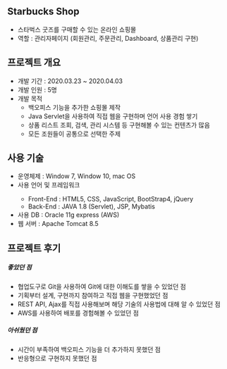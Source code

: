 <h2>Starbucks Shop</h2>
<ul>
  <li>스타벅스 굿즈를 구매할 수 있는 온라인 쇼핑몰</li>
  <li>역할 : 관리자페이지 (회원관리, 주문관리, Dashboard, 상품관리 구현)</li>
</ul>

<h2>프로젝트 개요</h2>
<ul>
  <li>개발 기간 : 2020.03.23 ~ 2020.04.03</li>
  <li>개발 인원 : 5명</li>
  <li>개발 목적
    <ul>
      <li>백오피스 기능을 추가한 쇼핑몰 제작</li>
      <li>Java Servlet을 사용하여 직접 웹을 구현하며 언어 사용 경험 쌓기</li>
      <li>상품 리스트 조회, 검색, 관리 시스템 등 구현해볼 수 있는 컨텐츠가 많음</li>
      <li>모든 조원들이 공통으로 선택한 주제</li>
    </ul>
  </li>
</ul>

<h2>사용 기술</h2>
<ul>
  <li>운영체제 : Window 7, Window 10, mac OS</li>
  <li>사용 언어 및 프레임워크</li>
    <ul>
      <li>Front-End : HTML5, CSS, JavaScript, BootStrap4, jQuery</li>
      <li>Back-End : JAVA 1.8 (Servlet), JSP, Mybatis</li>
    </ul>
  <li>사용 DB : Oracle 11g express (AWS)</li>
  <li>웹 서버 : Apache Tomcat 8.5</li>
</ul>

<h2>프로젝트 후기</h2>
<h5>좋았던 점</h5>
<ul>
  <li>협업도구로 Git을 사용하여 Git에 대한 이해도를 쌓을 수 있었던 점</li>
  <li>기획부터 설계, 구현까지 참여하고 직접 웹을 구현했었던 점</li>
  <li>REST API, Ajax를 직접 사용해보며 해당 기술의 사용법에 대해 알 수 있었던 점</li>
  <li>AWS를 사용하여 배포를 경험해볼 수 있었던 점</li>
</ul>
<h5>아쉬웠던 점</h5>
<ul>
  <li>시간이 부족하여 백오피스 기능을 더 추가하지 못했던 점</li>
  <li>반응형으로 구현하지 못했던 점</li>
</ul>
